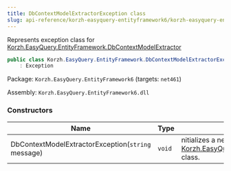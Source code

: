 ```yaml
---
title: DbContextModelExtractorException class
slug: api-reference/korzh-easyquery-entityframework6/korzh-easyquery-entityframework-namespace/dbcontextmodelextractorexception-class
---
```

Represents exception class for [Korzh.EasyQuery.EntityFramework.DbContextModelExtractor](api-reference/korzh-easyquery-entityframework6/korzh-easyquery-entityframework-namespace/dbcontextmodelextractor-class)
```csharp
public class Korzh.EasyQuery.EntityFramework.DbContextModelExtractorException
    : Exception

```
Package: `Korzh.EasyQuery.EntityFramework6` (targets: `net461`)

Assembly: `Korzh.EasyQuery.EntityFramework6.dll`

### Constructors

| Name | Type | Description | 
| --- | --- | --- | 
| DbContextModelExtractorException(`string` message) | `void` | nitializes a new instance of the [Korzh.EasyQuery.EntityFramework.DbContextModelExtractorException](api-reference/korzh-easyquery-entityframework6/korzh-easyquery-entityframework-namespace/dbcontextmodelextractorexception-class) class. |